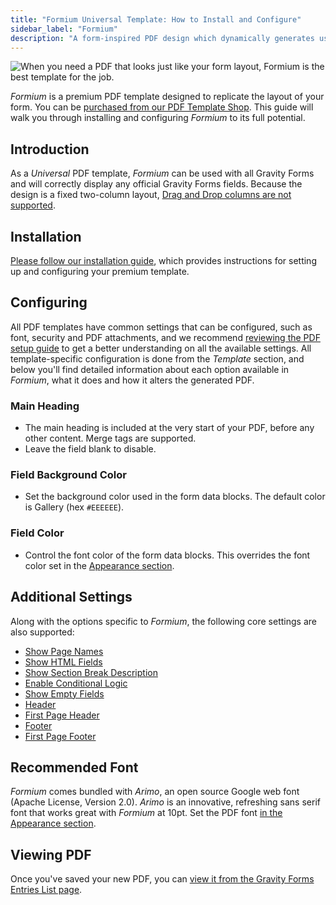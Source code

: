 ```yaml
---
title: "Formium Universal Template: How to Install and Configure"
sidebar_label: "Formium"
description: "A form-inspired PDF design which dynamically generates using Gravity Forms data using Gravity PDF."
---
```


![When you need a PDF that looks just like your form layout, Formium is the best template for the job.](https://resources.gravitypdf.com/uploads/2017/06/cover-image-v2-10.jpg)

*Formium* is a premium PDF template designed to replicate the layout of your form. You can be [purchased from our PDF Template Shop](https://gravitypdf.com/shop/formium/). This guide will walk you through installing and configuring *Formium* to its full potential.

## Introduction

As a *Universal* PDF template, *Formium* can be used with all Gravity Forms and will correctly display any official Gravity Forms fields. Because the design is a fixed two-column layout, [Drag and Drop columns are not supported](../users/columns.md).

## Installation

[Please follow our installation guide](installing-upgrading-premium-templates.md), which provides instructions for setting up and configuring your premium template.

## Configuring

All PDF templates have common settings that can be configured, such as font, security and PDF attachments, and we recommend [reviewing the PDF setup guide](../users/setup-pdf.md) to get a better understanding on all the available settings. All template-specific configuration is done from the *Template* section, and below you'll find detailed information about each option available in *Formium*, what it does and how it alters the generated PDF.

### Main Heading
* The main heading is included at the very start of your PDF, before any other content. Merge tags are supported.
* Leave the field blank to disable.

### Field Background Color
* Set the background color used in the form data blocks. The default color is Gallery (hex `#EEEEEE`).

### Field Color
* Control the font color of the form data blocks. This overrides the font color set in the [Appearance section](../users/setup-pdf.md#appearance-section).

## Additional Settings

Along with the options specific to *Formium*, the following core settings are also supported:

-   [Show Page Names](../users/setup-pdf.md#show-page-names)
-   [Show HTML Fields](../users/setup-pdf.md#show-html-fields)
-   [Show Section Break Description](../users/setup-pdf.md#show-section-break-description)
-   [Enable Conditional Logic](../users/setup-pdf.md#enable-conditional-logic)
-   [Show Empty Fields](../users/setup-pdf.md#show-empty-fields)
-   [Header](../users/setup-pdf.md#header)
-   [First Page Header](../users/setup-pdf.md#first-page-header)
-   [Footer](../users/setup-pdf.md#footer)
-   [First Page Footer](../users/setup-pdf.md#first-page-footer)

## Recommended Font

*Formium* comes bundled with *Arimo*, an open source Google web font (Apache License, Version 2.0). *Arimo* is an innovative, refreshing sans serif font that works great with *Formium* at 10pt. Set the PDF font [in the Appearance section](../users/setup-pdf.md#appearance-section).

## Viewing PDF

Once you've saved your new PDF, you can [view it from the Gravity Forms Entries List page](../users/viewing-pdfs.md).
